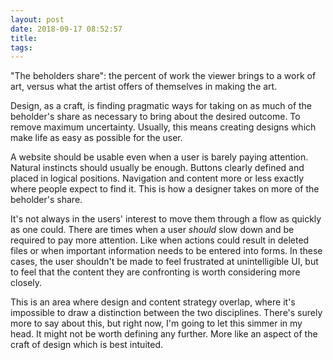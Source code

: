 ```yaml
---
layout: post
date: 2018-09-17 08:52:57
title: 
tags:
---
```


"The beholders share": the percent of work the viewer brings to a work of art, versus what the artist offers of themselves in making the art.

Design, as a craft, is finding pragmatic ways for taking on as much of the beholder's share as necessary to bring about the desired outcome. To remove maximum uncertainty. Usually, this means creating designs which make life as easy as possible for the user.

A website should be usable even when a user is barely paying attention. Natural instincts should usually be enough. Buttons clearly defined and placed in logical positions. Navigation and content more or less exactly where people expect to find it. This is how a designer takes on more of the beholder's share. 

It's not always in the users' interest to move them through a flow as quickly as one could. There are times when a user _should_ slow down and be required to pay more attention. Like when actions could result in deleted files or when important information needs to be entered into forms. In these cases, the user shouldn't be made to feel frustrated at unintelligible UI, but to feel that the content they are confronting is worth considering more closely.

This is an area where design and content strategy overlap, where it's impossible to draw a distinction between the two disciplines. There's surely more to say about this, but right now, I'm going to let this simmer in my head. It might not be worth defining any further. More like an aspect of the craft of design which is best intuited.